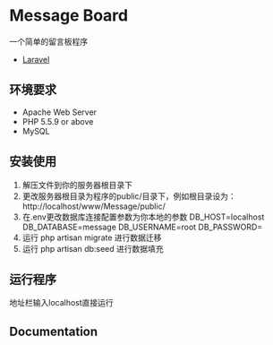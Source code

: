 Message Board
===

一个简单的留言板程序

* [Laravel](http://laravel.com)

## 环境要求

* Apache Web Server
* PHP 5.5.9 or above
* MySQL

## 安装使用

1. 解压文件到你的服务器根目录下
2. 更改服务器根目录为程序的public/目录下，例如根目录设为：http://localhost/www/Message/public/
3. 在.env更改数据库连接配置参数为你本地的参数
			DB_HOST=localhost
			DB_DATABASE=message
			DB_USERNAME=root
			DB_PASSWORD=
4. 运行 php artisan migrate 进行数据迁移
5. 运行 php artisan db:seed 进行数据填充

## 运行程序

地址栏输入localhost直接运行


## Documentation